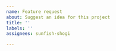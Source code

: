 ```yaml
---
name: Feature request
about: Suggest an idea for this project
title: ''
labels: ''
assignees: sunfish-shogi

---
```



